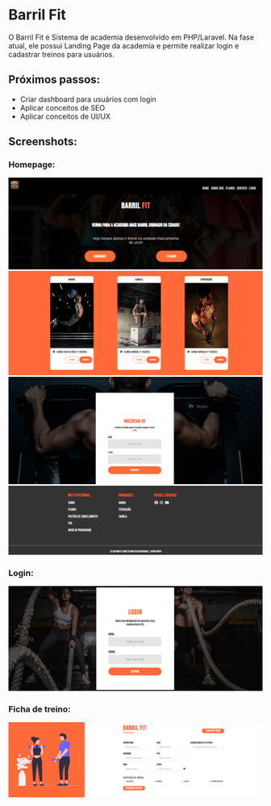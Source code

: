 # Barril Fit

O Barril Fit é Sistema de academia desenvolvido em PHP/Laravel. Na fase atual, ele possui Landing Page da academia e permite realizar login e cadastrar treinos para usuários.

## Próximos passos: 

- Criar dashboard para usuários com login
- Aplicar conceitos de SEO
- Aplicar conceitos de UI/UX

## Screenshots:

### Homepage:

![Banner + Menu](screenshots/Banner.png)
![Cards](screenshots/Cards.png)
![Inscreva-se](screenshots/Inscreva.png)
![Footer](screenshots/Footer.png)

### Login:

![Login](screenshots/Login.png)

### Ficha de treino:

![Ficha](screenshots/Ficha.png)

